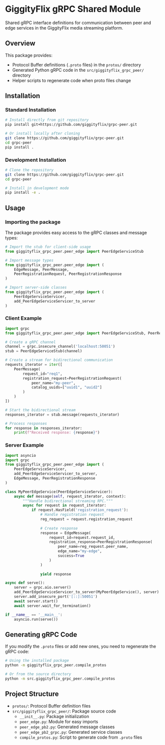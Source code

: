 # GiggityFlix gRPC Shared Module

Shared gRPC interface definitions for communication between peer and edge services in the GiggityFlix media streaming platform.

## Overview

This package provides:

- Protocol Buffer definitions (`.proto` files) in the `protos/` directory
- Generated Python gRPC code in the `src/giggityflix_grpc_peer/` directory
- Helper scripts to regenerate code when proto files change

## Installation

### Standard Installation

```bash
# Install directly from git repository
pip install git+https://github.com/giggityflix/grpc-peer.git

# Or install locally after cloning
git clone https://github.com/giggityflix/grpc-peer.git
cd grpc-peer
pip install .
```

### Development Installation

```bash
# Clone the repository
git clone https://github.com/giggityflix/grpc-peer.git
cd grpc-peer

# Install in development mode
pip install -e .
```

## Usage

### Importing the package

The package provides easy access to the gRPC classes and message types:

```python
# Import the stub for client-side usage
from giggityflix_grpc_peer.peer_edge import PeerEdgeServiceStub

# Import message types
from giggityflix_grpc_peer.peer_edge import (
    EdgeMessage, PeerMessage, 
    PeerRegistrationRequest, PeerRegistrationResponse
)

# Import server-side classes
from giggityflix_grpc_peer.peer_edge import (
    PeerEdgeServiceServicer, 
    add_PeerEdgeServiceServicer_to_server
)
```

### Client Example

```python
import grpc
from giggityflix_grpc_peer.peer_edge import PeerEdgeServiceStub, PeerRegistrationRequest

# Create a gRPC channel
channel = grpc.insecure_channel('localhost:50051')
stub = PeerEdgeServiceStub(channel)

# Create a stream for bidirectional communication
requests_iterator = iter([
    PeerMessage(
        request_id="req1",
        registration_request=PeerRegistrationRequest(
            peer_name="my-peer",
            catalog_uuids=["uuid1", "uuid2"]
        )
    )
])

# Start the bidirectional stream
responses_iterator = stub.message(requests_iterator)

# Process responses
for response in responses_iterator:
    print(f"Received response: {response}")
```

### Server Example

```python
import asyncio
import grpc
from giggityflix_grpc_peer.peer_edge import (
    PeerEdgeServiceServicer, 
    add_PeerEdgeServiceServicer_to_server,
    EdgeMessage, PeerRegistrationResponse
)

class MyPeerEdgeService(PeerEdgeServiceServicer):
    async def message(self, request_iterator, context):
        """Handle bidirectional streaming RPC."""
        async for request in request_iterator:
            if request.HasField('registration_request'):
                # Handle registration request
                reg_request = request.registration_request
                
                # Create response
                response = EdgeMessage(
                    request_id=request.request_id,
                    registration_response=PeerRegistrationResponse(
                        peer_name=reg_request.peer_name,
                        edge_name="my-edge",
                        success=True
                    )
                )
                
                yield response

async def serve():
    server = grpc.aio.server()
    add_PeerEdgeServiceServicer_to_server(MyPeerEdgeService(), server)
    server.add_insecure_port('[::]:50051')
    await server.start()
    await server.wait_for_termination()

if __name__ == '__main__':
    asyncio.run(serve())
```

## Generating gRPC Code

If you modify the `.proto` files or add new ones, you need to regenerate the gRPC code:

```bash
# Using the installed package
python -m giggityflix_grpc_peer.compile_protos

# Or from the source directory
python -m src.giggityflix_grpc_peer.compile_protos
```

## Project Structure

- `protos/`: Protocol Buffer definition files
- `src/giggityflix_grpc_peer/`: Package source code
  - `__init__.py`: Package initialization
  - `peer_edge.py`: Module for easy imports
  - `peer_edge_pb2.py`: Generated message classes
  - `peer_edge_pb2_grpc.py`: Generated service classes
  - `compile_protos.py`: Script to generate code from `.proto` files
